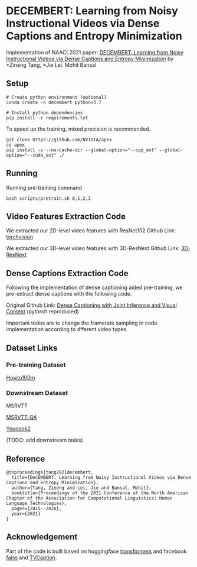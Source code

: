 # DECEMBERT: Learning from Noisy Instructional Videos via Dense Captions and Entropy Minimization

Implementation of NAACL2021 paper: [DECEMBERT: Learning from Noisy Instructional Videos via Dense Captions and Entropy Minimization](https://www.aclweb.org/anthology/2021.naacl-main.193/) by *Zineng Tang, *Jie Lei, Mohit Bansal

## Setup
```
# Create python environment (optional)
conda create -n decembert python=3.7

# Install python dependencies
pip install -r requirements.txt
```
To speed up the training, mixed precision is recommended. 
```
git clone https://github.com/NVIDIA/apex
cd apex
pip install -v --no-cache-dir --global-option="--cpp_ext" --global-option="--cuda_ext" ./
```

## Running
Running pre-training command
```
bash scripts/pretrain.sh 0,1,2,3
```

## Video Features Extraction Code

We extracted our 2D-level video features with ResNet152 
Github Link: [torchvision](https://github.com/pytorch/vision)

We extracted our 3D-level video features with 3D-ResNext
Github Link: [3D-RexNext](https://github.com/kenshohara/3D-ResNets-PyTorch) 

## Dense Captions Extraction Code

Following the implementation of dense captioning aided pre-training, we pre-extract dense captions with the following code. 

Original Github Link: [Dense Captioning with Joint Inference and Visual Context](https://github.com/linjieyangsc/densecap) (pytorch reproduced)

Important todos are to change the framerate sampling in code implementation according to dfferent video types.

## Dataset Links

### Pre-training Dataset

[Howto100m](https://www.di.ens.fr/willow/research/howto100m/)

### Downstream Dataset

MSRVTT

[MSRVTT-QA](https://github.com/xudejing/video-question-answering)

[Youcook2](http://youcook2.eecs.umich.edu/)


(TODO: add downstream tasks)

## Reference
```
@inproceedings{tang2021decembert,
  title={DeCEMBERT: Learning from Noisy Instructional Videos via Dense Captions and Entropy Minimization},
  author={Tang, Zineng and Lei, Jie and Bansal, Mohit},
  booktitle={Proceedings of the 2021 Conference of the North American Chapter of the Association for Computational Linguistics: Human Language Technologies},
  pages={2415--2426},
  year={2021}
}
```

## Acknowledgement

Part of the code is built based on huggingface [transformers](https://github.com/huggingface/transformers) and facebook
[faiss](https://github.com/facebookresearch/faiss) and [TVCaption](https://github.com/jayleicn/TVCaption).
